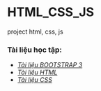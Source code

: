 # HTML_CSS_JS
project html, css, js
### Tài liệu học tập:
- *[Tài liệu BOOTSTRAP 3 ](https://www.w3schools.com/bootstrap/)*
- *[Tài liệu HTML](https://www.w3schools.com/tags/default.asp)*
- *[Tài liệu CSS](https://www.w3schools.com/css/)*
